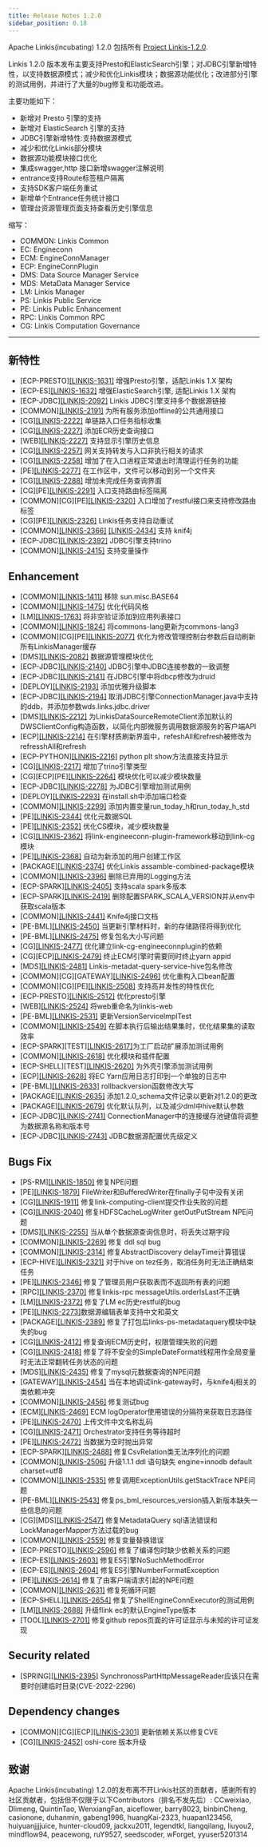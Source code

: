 ```yaml
---
title: Release Notes 1.2.0
sidebar_position: 0.18
---
```


Apache Linkis(incubating) 1.2.0 包括所有 [Project Linkis-1.2.0](https://github.com/apache/incubator-linkis/projects/12).

Linkis 1.2.0 版本发布主要支持Presto和ElasticSearch引擎；对JDBC引擎新增特性，以支持数据源模式；减少和优化Linkis模块；数据源功能优化；改进部分引擎的测试用例，并进行了大量的bug修复和功能改进。

主要功能如下：

* 新增对 Presto 引擎的支持
* 新增对 ElasticSearch 引擎的支持
* JDBC引擎新增特性:支持数据源模式
* 减少和优化Linkis部分模块
* 数据源功能模块接口优化
* 集成swagger,http 接口新增swagger注解说明
* entrance支持Route标签租户隔离
* 支持SDK客户端任务重试
* 新增单个Entrance任务统计接口
* 管理台资源管理页面支持查看历史引擎信息

缩写：

- COMMON: Linkis Common
- EC: Engineconn
- ECM: EngineConnManager
- ECP: EngineConnPlugin
- DMS: Data Source Manager Service
- MDS: MetaData Manager Service
- LM: Linkis Manager
- PS: Linkis Public Service
- PE: Linkis Public Enhancement
- RPC: Linkis Common RPC
- CG: Linkis Computation Governance

---

## 新特性

+ \[ECP-PRESTO][[LINKIS-1631]](https://github.com/apache/incubator-linkis/issues/1631) 增强Presto引擎，适配Linkis 1.X 架构
+ \[ECP-ES][[LINKIS-1632]](https://github.com/apache/incubator-linkis/issues/1632) 增强ElasticSearch引擎, 适配Linkis 1.X 架构
+ \[ECP-JDBC][[LINKIS-2092]](https://github.com/apache/incubator-linkis/issues/2092) Linkis JDBC引擎支持多个数据源链接
+ \[COMMON][[LINKIS-2191]](https://github.com/apache/incubator-linkis/issues/2191) 为所有服务添加offline的公共通用接口
+ \[CG][[LINKIS-2222]](https://github.com/apache/incubator-linkis/issues/2222) 单链路入口任务指标收集
+ \[CG][[LINKIS-2227]](https://github.com/apache/incubator-linkis/issues/2227) 添加ECR历史查询接口
+ \[WEB][[LINKIS-2227]](https://github.com/apache/incubator-linkis/issues/2227) 支持显示引擎历史信息
+ \[CG][[LINKIS-2257]](https://github.com/apache/incubator-linkis/issues/2257) 网关支持转发与入口非执行相关的请求
+ \[CG][[LINKIS-2258]](https://github.com/apache/incubator-linkis/issues/2258) 增加了在入口进程正常退出时清理运行任务的功能
+ \[PE][[LINKIS-2277]](https://github.com/apache/incubator-linkis/pull/2277) 在工作区中，文件可以移动到另一个文件夹
+ \[CG][[LINKIS-2288]](https://github.com/apache/incubator-linkis/issues/2288) 增加未完成任务查询界面
+ \[CG]\[PE][[LINKIS-2291]](https://github.com/apache/incubator-linkis/pull/2291) 入口支持路由标签隔离
+ \[COMMON]\[CG]\[PE][[LINKIS-2320]](https://github.com/apache/incubator-linkis/issues/2320) 入口增加了restful接口来支持修改路由标签
+ \[CG]\[PE][[LINKIS-2326]](https://github.com/apache/incubator-linkis/pull/2326) Linkis任务支持自动重试
+ \[COMMON][[LINKIS-2366]](https://github.com/apache/incubator-linkis/pull/2366) [[LINKIS-2434]](https://github.com/apache/incubator-linkis/pull/2434) 支持 knif4j
+ \[ECP-JDBC][[LINKIS-2392]](https://github.com/apache/incubator-linkis/pull/2392) JDBC引擎支持trino
+ \[COMMON][[LINKIS-2415]](https://github.com/apache/incubator-linkis/pull/2415) 支持变量操作

## Enhancement

+ \[COMMON][[LINKIS-1411]](https://github.com/apache/incubator-linkis/issues/1411) 移除 sun.misc.BASE64
+ \[COMMON][[LINKIS-1475]](https://github.com/apache/incubator-linkis/issues/1475) 优化代码风格
+ \[LM][[LINKIS-1763]](https://github.com/apache/incubator-linkis/issues/1763) 将非空验证添加到应用列表接口
+ \[COMMON][[LINKIS-1824]](https://github.com/apache/incubator-linkis/issues/1824) 将commons-lang更新为commons-lang3
+ \[COMMON]\[CG]\[PE][[LINKIS-2077]](https://github.com/apache/incubator-linkis/issues/2077) 优化为修改管理控制台参数后自动刷新所有LinkisManager缓存
+ \[DMS][[LINKIS-2082]](https://github.com/apache/incubator-linkis/issues/2082) 数据源管理模块优化
+ \[ECP-JDBC][[LINKIS-2140]](https://github.com/apache/incubator-linkis/issues/2140) JDBC引擎中JDBC连接参数的一致调整
+ \[ECP-JDBC][[LINKIS-2141]](https://github.com/apache/incubator-linkis/issues/2141) 在JDBC引擎中将dbcp修改为druid
+ \[DEPLOY][[LINKIS-2193]](https://github.com/apache/incubator-linkis/issues/2193) 添加优雅升级脚本
+ \[ECP-JDBC][[LINKIS-2194]](https://github.com/apache/incubator-linkis/issues/2194) 取消JDBC引擎ConnectionManager.java中支持的ddb，并添加参数wds.links.jdbc.driver
+ \[DMS][[LINKIS-2212]](https://github.com/apache/incubator-linkis/issues/2212) 为LinkisDataSourceRemoteClient添加默认的DWSClientConfig构造函数，以简化内部微服务调用数据源服务的客户端API
+ \[ECP][[LINKIS-2214]](https://github.com/apache/incubator-linkis/issues/2214) 在引擎材质刷新界面中，refeshAll和refresh被修改为refresshAll和refresh
+ \[ECP-PYTHON][[LINKIS-2216]](https://github.com/apache/incubator-linkis/issues/2216) python plt show方法直接支持显示
+ \[CG][[LINKIS-2217]](https://github.com/apache/incubator-linkis/issues/2217) 增加了trino引擎类型
+ \[CG]\[ECP]\[PE][[LINKIS-2264]](https://github.com/apache/incubator-linkis/issues/2264) 模块优化可以减少模块数量
+ \[ECP-JDBC][[LINKIS-2278]](https://github.com/apache/incubator-linkis/pull/2278) 为JDBC引擎增加测试用例
+ \[DEPLOY][[LINKIS-2293]](https://github.com/apache/incubator-linkis/issues/2293) 在install.sh中添加端口检查
+ \[COMMON][[LINKIS-2299]](https://github.com/apache/incubator-linkis/pull/2299) 添加内置变量run_today_h和run_today_h_std
+ \[PE][[LINKIS-2344]](https://github.com/apache/incubator-linkis/issues/2344) 优化元数据SQL
+ \[PE][[LINKIS-2352]](https://github.com/apache/incubator-linkis/issues/2352) 优化CS模块，减少模块数量
+ \[CG][[LINKIS-2362]](https://github.com/apache/incubator-linkis/issues/2362) 将link-engineeconn-plugin-framework移动到link-cg模块
+ \[PE][[LINKIS-2368]](https://github.com/apache/incubator-linkis/pull/2368) 自动为新添加的用户创建工作区
+ \[PACKAGE][[LINKIS-2374]](https://github.com/apache/incubator-linkis/issues/2374) 优化Linkis assamble-combined-package模块
+ \[COMMON][[LINKIS-2396]](https://github.com/apache/incubator-linkis/issues/2396) 删除已弃用的Logging方法
+ \[ECP-SPARK][[LINKIS-2405]](https://github.com/apache/incubator-linkis/pull/2405) 支持scala spark多版本
+ \[ECP-SPARK][[LINKIS-2419]](https://github.com/apache/incubator-linkis/pull/2419) 删除配置SPARK_SCALA_VERSION并从env中获取scala版本
+ \[COMMON][[LINKIS-2441]](https://github.com/apache/incubator-linkis/issues/2441) Knife4j接口文档
+ \[PE-BML][[LINKIS-2450]](https://github.com/apache/incubator-linkis/issues/2450) 当更新引擎材料时，新的存储路径将得到优化
+ \[PE-BML][[LINKIS-2475]](https://github.com/apache/incubator-linkis/issues/2475) 修复包名大小写问题
+ \[CG][[LINKIS-2477]](https://github.com/apache/incubator-linkis/pull/2477) 优化建立link-cg-engineeconnplugin的依赖
+ \[CG]\[ECP][[LINKIS-2479]](https://github.com/apache/incubator-linkis/pull/2479) 终止ECM引擎时需要同时终止yarn appid
+ \[MDS][[LINKIS-2481]](https://github.com/apache/incubator-linkis/issues/2481) Linkis-metadat-query-service-hive包名修改
+ \[COMMON]\[CG]\[GATEWAY][[LINKIS-2496]](https://github.com/apache/incubator-linkis/pull/2496) 优化重构入口bean配置
+ \[COMMON]\[CG]\[PE][[LINKIS-2508]](https://github.com/apache/incubator-linkis/pull/2508) 支持高并发性的特性优化
+ \[ECP-PRESTO][[LINKIS-2512]](https://github.com/apache/incubator-linkis/pull/2512) 优化presto引擎
+ \[WEB][[LINKIS-2524]](https://github.com/apache/incubator-linkis/pull/2524) 将web重命名为linkis-web
+ \[PE-BML][[LINKIS-2531]](https://github.com/apache/incubator-linkis/pull/2531) 更新VersionServiceImplTest
+ \[COMMON][[LINKIS-2549]](https://github.com/apache/incubator-linkis/issues/2549) 在脚本执行后输出结果集时，优化结果集的读取效率
+ \[ECP-SPARK]\[TEST][[LINKIS-2617]](https://github.com/apache/incubator-linkis/pull/2617)为工厂启动扩展添加测试用例
+ \[COMMON][[LINKIS-2618]](https://github.com/apache/incubator-linkis/pull/2618) 优化模块和插件配置
+ \[ECP-SHELL]\[TEST][[LINKIS-2620]](https://github.com/apache/incubator-linkis/pull/2620) 为外壳引擎添加测试用例
+ \[ECP][[LINKIS-2628]](https://github.com/apache/incubator-linkis/issues/2628) 将EC Yarn应用日志打印到一个单独的日志中
+ \[PE-BML][[LINKIS-2633]](https://github.com/apache/incubator-linkis/issues/2633) rollbackversion函数修改大写
+ \[PACKAGE][[LINKIS-2635]](https://github.com/apache/incubator-linkis/pull/2635) 添加1.2.0_schema文件记录以更新对1.2.0的更改
+ \[PACKAGE][[LINKIS-2679]](https://github.com/apache/incubator-linkis/issues/2679) 优化默认队列，以及减少dml中hive默认参数
+ \[ECP-JDBC][[LINKIS-2741]](https://github.com/apache/incubator-linkis/issues/2741) ConnectionManager中的连接缓存池键值将调整为数据源名称和版本号
+ \[ECP-JDBC][[LINKIS-2743]](https://github.com/apache/incubator-linkis/issues/2743) JDBC数据源配置优先级定义

## Bugs Fix

+ \[PS-RM][[LINKIS-1850]](https://github.com/apache/incubator-linkis/pull/1850) 修复NPE问题
+ \[PE][[LINKIS-1879]](https://github.com/apache/incubator-linkis/issues/1879) FileWriter和BufferedWriter在finally子句中没有关闭
+ \[CG][[LINKIS-1911]](https://github.com/apache/incubator-linkis/issues/1911) 修复link-computing-client提交作业失败的问题
+ \[CG][[LINKIS-2040]](https://github.com/apache/incubator-linkis/issues/2040) 修复HDFSCacheLogWriter getOutPutStream NPE问题
+ \[DMS][[LINKIS-2255]](https://github.com/apache/incubator-linkis/issues/2255) 当从单个数据源查询信息时，将丢失过期字段
+ \[COMMON][[LINKIS-2269]](https://github.com/apache/incubator-linkis/pull/2269) 修复 ddl sql bug
+ \[COMMON][[LINKIS-2314]](https://github.com/apache/incubator-linkis/issues/2314) 修复AbstractDiscovery delayTime计算错误
+ \[ECP-HIVE][[LINKIS-2321]](https://github.com/apache/incubator-linkis/issues/2321) 对于hive on tez任务，取消任务时无法正确结束任务
+ \[PE][[LINKIS-2346]](https://github.com/apache/incubator-linkis/issues/2346) 修复了管理员用户获取表而不返回所有表的问题
+ \[RPC][[LINKIS-2370]](https://github.com/apache/incubator-linkis/issues/2370) 修复linkis-rpc messageUtils.orderIsLast不正确
+ \[LM][[LINKIS-2372]](https://github.com/apache/incubator-linkis/pull/2372) 修复了LM ec历史restful的bug
+ \[PE][[LINKIS-2273]](https://github.com/apache/incubator-linkis/issues/2273)数据源编辑表单支持中文和英文
+ \[PACKAGE][[LINKIS-2389]](https://github.com/apache/incubator-linkis/issues/2389) 修复了打包后links-ps-metadataquery模块中缺失的bug
+ \[CG][[LINKIS-2412]](https://github.com/apache/incubator-linkis/issues/2412) 修复查询ECM历史时，权限管理失败的问题
+ \[CG][[LINKIS-2418]](https://github.com/apache/incubator-linkis/pull/2418) 修复了将不安全的SimpleDateFormat线程用作全局变量时无法正常翻转任务状态的问题
+ \[MDS][[LINKIS-2435]](https://github.com/apache/incubator-linkis/issues/2435) 修复了mysql元数据查询的NPE问题
+ \[GATEWAY][[LINKIS-2454]](https://github.com/apache/incubator-linkis/issues/2454) 当在本地调试link-gateway时，与knife4j相关的类依赖冲突
+ \[COMMON][[LINKIS-2456]](https://github.com/apache/incubator-linkis/issues/2456) 修复测试bug
+ \[ECM][[LINKIS-2469]](https://github.com/apache/incubator-linkis/issues/2469) ECM logOperator使用错误的分隔符来获取日志路径
+ \[PE][[LINKIS-2470]](https://github.com/apache/incubator-linkis/issues/2470) 上传文件中文名称乱码
+ \[CG][[LINKIS-2471]](https://github.com/apache/incubator-linkis/issues/2471) Orchestrator支持任务等待超时
+ \[PE][[LINKIS-2472]](https://github.com/apache/incubator-linkis/issues/2472) 当数据为空时抛出异常
+ \[ECP-SPARK][[LINKIS-2488]](https://github.com/apache/incubator-linkis/issues/2488) 修复CsvRelation类无法序列化的问题
+ \[COMMON][[LINKIS-2506]](https://github.com/apache/incubator-linkis/issues/2506) 升级1.1.1 ddl 语句缺失 engine=innodb default charset=utf8
+ \[COMMON][[LINKIS-2535]](https://github.com/apache/incubator-linkis/issues/2535) 修复调用ExceptionUtils.getStackTrace NPE问题
+ \[PE-BML][[LINKIS-2543]](https://github.com/apache/incubator-linkis/pull/2543) 修复ps_bml_resources_version插入新版本缺失一些信息的问题
+ \[CG]\[MDS][[LINKIS-2547]](https://github.com/apache/incubator-linkis/pull/2547) 修复MetadataQuery sql语法错误和LockManagerMapper方法过载的bug
+ \[COMMON][[LINKIS-2559]](https://github.com/apache/incubator-linkis/issues/2559) 修复变量替换错误
+ \[ECP-PRESTO][[LINKIS-2596]](https://github.com/apache/incubator-linkis/issues/2596) 修复了编译包时缺少依赖关系的问题
+ \[ECP-ES][[LINKIS-2603]](https://github.com/apache/incubator-linkis/issues/2603) 修复ES引擎NoSuchMethodError
+ \[ECP-ES][[LINKIS-2604]](https://github.com/apache/incubator-linkis/issues/2604) 修复ES引擎NumberFormatException
+ \[PE][[LINKIS-2614]](https://github.com/apache/incubator-linkis/issues/2614) 修复了由客户端请求引起的NPE问题
+ \[COMMON][[LINKIS-2631]](https://github.com/apache/incubator-linkis/pull/2631) 修复死循环问题
+ \[ECP-SHELL][[LINKIS-2654]](https://github.com/apache/incubator-linkis/pull/2654) 修复了ShellEngineConnExecutor的测试用例
+ \[LM][[LINKIS-2688]](https://github.com/apache/incubator-linkis/issues/2688) 升级flink ec的默认EngineType版本
+ \[TOOL][[LINKIS-2701]](https://github.com/apache/incubator-linkis/issues/2701) 修复github repos页面的许可证显示与未知的许可证发现

## Security related

+ \[SPRING][[LINKIS-2395]](https://github.com/apache/incubator-linkis/issues/2395) SynchronossPartHttpMessageReader应该只在需要时创建临时目录(CVE-2022-2296)

## Dependency changes

+ \[COMMON]\[CG]\[ECP][[LINKIS-2301]](https://github.com/apache/incubator-linkis/pull/2301) 更新依赖关系以修复CVE
+ \[CG][[LINKIS-2452]](https://github.com/apache/incubator-linkis/issues/2452) oshi-core 版本升级

## 致谢

Apache Linkis(incubating) 1.2.0的发布离不开Linkis社区的贡献者，感谢所有的社区贡献者，包括但不仅限于以下Contributors（排名不发先后）:
CCweixiao, Dlimeng, QuintinTao, WenxiangFan, aiceflower, barry8023, binbinCheng, casionone,
 duhanmin, gabeng1996, huangKai-2323, huapan123456, huiyuanjjjjuice, hunter-cloud09, jackxu2011,
legendtkl, liangqilang, liuyou2, mindflow94, peacewong, ruY9527, seedscoder, wForget, yyuser5201314
